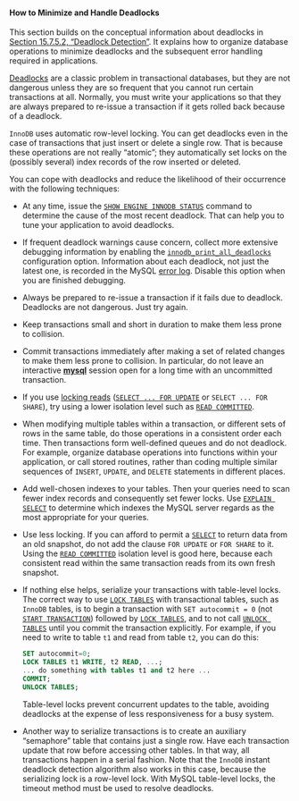 #### How to Minimize and Handle Deadlocks

This section builds on the conceptual information about deadlocks in [Section 15.7.5.2, “Deadlock Detection”](https://dev.mysql.com/doc/refman/8.0/en/innodb-deadlock-detection.html). It explains how to organize database operations to minimize deadlocks and the subsequent error handling required in applications.

[Deadlocks](https://dev.mysql.com/doc/refman/8.0/en/glossary.html#glos_deadlock) are a classic problem in transactional databases, but they are not dangerous unless they are so frequent that you cannot run certain transactions at all. Normally, you must write your applications so that they are always prepared to re-issue a transaction if it gets rolled back because of a deadlock.

`InnoDB` uses automatic row-level locking. You can get deadlocks even in the case of transactions that just insert or delete a single row. That is because these operations are not really “atomic”; they automatically set locks on the (possibly several) index records of the row inserted or deleted.

You can cope with deadlocks and reduce the likelihood of their occurrence with the following techniques:

- At any time, issue the [`SHOW ENGINE INNODB STATUS`](https://dev.mysql.com/doc/refman/8.0/en/show-engine.html) command to determine the cause of the most recent deadlock. That can help you to tune your application to avoid deadlocks.

- If frequent deadlock warnings cause concern, collect more extensive debugging information by enabling the [`innodb_print_all_deadlocks`](https://dev.mysql.com/doc/refman/8.0/en/innodb-parameters.html#sysvar_innodb_print_all_deadlocks) configuration option. Information about each deadlock, not just the latest one, is recorded in the MySQL [error log](https://dev.mysql.com/doc/refman/8.0/en/glossary.html#glos_error_log). Disable this option when you are finished debugging.

- Always be prepared to re-issue a transaction if it fails due to deadlock. Deadlocks are not dangerous. Just try again.

- Keep transactions small and short in duration to make them less prone to collision.

- Commit transactions immediately after making a set of related changes to make them less prone to collision. In particular, do not leave an interactive [**mysql**](https://dev.mysql.com/doc/refman/8.0/en/mysql.html) session open for a long time with an uncommitted transaction.

- If you use [locking reads](https://dev.mysql.com/doc/refman/8.0/en/glossary.html#glos_locking_read) ([`SELECT ... FOR UPDATE`](https://dev.mysql.com/doc/refman/8.0/en/select.html) or `SELECT ... FOR SHARE`), try using a lower isolation level such as [`READ COMMITTED`](https://dev.mysql.com/doc/refman/8.0/en/innodb-transaction-isolation-levels.html#isolevel_read-committed).

- When modifying multiple tables within a transaction, or different sets of rows in the same table, do those operations in a consistent order each time. Then transactions form well-defined queues and do not deadlock. For example, organize database operations into functions within your application, or call stored routines, rather than coding multiple similar sequences of `INSERT`, `UPDATE`, and `DELETE` statements in different places.

- Add well-chosen indexes to your tables. Then your queries need to scan fewer index records and consequently set fewer locks. Use [`EXPLAIN SELECT`](https://dev.mysql.com/doc/refman/8.0/en/explain.html) to determine which indexes the MySQL server regards as the most appropriate for your queries.

- Use less locking. If you can afford to permit a [`SELECT`](https://dev.mysql.com/doc/refman/8.0/en/select.html) to return data from an old snapshot, do not add the clause `FOR UPDATE` or `FOR SHARE` to it. Using the [`READ COMMITTED`](https://dev.mysql.com/doc/refman/8.0/en/innodb-transaction-isolation-levels.html#isolevel_read-committed) isolation level is good here, because each consistent read within the same transaction reads from its own fresh snapshot.

- If nothing else helps, serialize your transactions with table-level locks. The correct way to use [`LOCK TABLES`](https://dev.mysql.com/doc/refman/8.0/en/lock-tables.html) with transactional tables, such as `InnoDB` tables, is to begin a transaction with `SET autocommit = 0` (not [`START TRANSACTION`](https://dev.mysql.com/doc/refman/8.0/en/commit.html)) followed by [`LOCK TABLES`](https://dev.mysql.com/doc/refman/8.0/en/lock-tables.html), and to not call [`UNLOCK TABLES`](https://dev.mysql.com/doc/refman/8.0/en/lock-tables.html) until you commit the transaction explicitly. For example, if you need to write to table `t1` and read from table `t2`, you can do this:

  ```sql
  SET autocommit=0;
  LOCK TABLES t1 WRITE, t2 READ, ...;
  ... do something with tables t1 and t2 here ...
  COMMIT;
  UNLOCK TABLES;
  ```

  Table-level locks prevent concurrent updates to the table, avoiding deadlocks at the expense of less responsiveness for a busy system.

- Another way to serialize transactions is to create an auxiliary “semaphore” table that contains just a single row. Have each transaction update that row before accessing other tables. In that way, all transactions happen in a serial fashion. Note that the `InnoDB` instant deadlock detection algorithm also works in this case, because the serializing lock is a row-level lock. With MySQL table-level locks, the timeout method must be used to resolve deadlocks.
